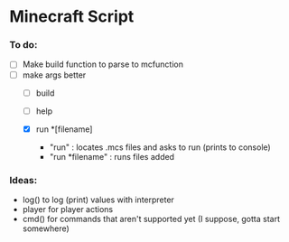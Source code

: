 # Minecraft Script
### To do:
- [ ] Make build function to parse to mcfunction
- [ ] make args better
	- [ ] build

	- [ ] help
		
	- [x] run \*\[filename\]
		- "run" : locates .mcs files and asks to run (prints to console)
		- "run \*filename" : runs files added

### Ideas:
- log() to log (print) values with interpreter
- player for player actions
- cmd() for commands that aren't supported yet (I suppose, gotta start somewhere)